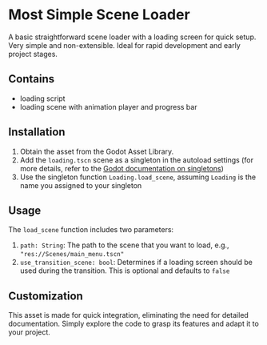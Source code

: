 # Most Simple Scene Loader

A basic straightforward scene loader with a loading screen for quick setup. Very simple and non-extensible. Ideal for rapid development and early project stages.

## Contains
- loading script
- loading scene with animation player and progress bar

## Installation
1. Obtain the asset from the Godot Asset Library.
2. Add the `loading.tscn` scene as a singleton in the autoload settings (for more details, refer to the [Godot documentation on singletons](https://docs.godotengine.org/en/stable/tutorials/scripting/singletons_autoload.html))
4. Use the singleton function `Loading.load_scene`, assuming `Loading` is the name you assigned to your singleton

## Usage
The `load_scene` function includes two parameters:
1. `path: String`: The path to the scene that you want to load, e.g., `"res://Scenes/main_menu.tscn"`
2. `use_transition_scene: bool`: Determines if a loading screen should be used during the transition. This is optional and defaults to `false`

## Customization
This asset is made for quick integration, eliminating the need for detailed documentation. Simply explore the code to grasp its features and adapt it to your project.
